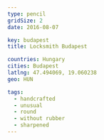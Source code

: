 ```yaml
---
type: pencil
gridSize: 2
date: 2016-08-07

key: budapest
title: Locksmith Budapest

countries: Hungary
cities: Budapest
latlng: 47.494069, 19.060238
geo: HUN

tags:
  - handcrafted
  - unusual
  - round
  - without rubber
  - sharpened
---
```


